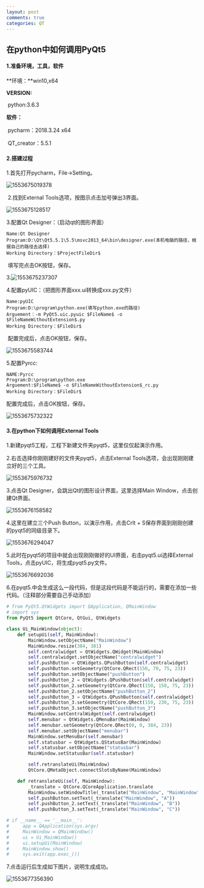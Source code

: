 ```yaml
---
layout: post
comments: true
categories: QT
---
```


## 在python中如何调用PyQt5

#### 1.准备环境，工具，软件

**环境：**win10,x64

**VERSION:**

​	python:3.6.3

**软件：**

​	pycharm：2018.3.24 x64

​	QT_creator：5.5.1

#### 2.搭建过程

1.首先打开pycharm，File->Setting。

![1553675019378](https://raw.githubusercontent.com/MaoChengEr/maochenger.github.io/master/imgs/1553675019378.png)

​	2.找到External Tools选项，按图示点击加号弹出3界面。

![1553675128517](https://raw.githubusercontent.com/MaoChengEr/maochenger.github.io/master/imgs/1553675128517.png)

3.配置Qt Designer：（启动qt的图形界面）

~~~
Name:Qt Designer
Program:D:\Qt\Qt5.5.1\5.5\msvc2013_64\bin\designer.exe(本机电脑的路径，根据自己的路径去选择)
Working Directory：$ProjectFileDir$
~~~

​	填写完点击OK按钮，保存。

3.![1553675237307](https://raw.githubusercontent.com/MaoChengEr/maochenger.github.io/master/imgs/1553675237307.png)



4.配置pyUIC：（把图形界面xxx.ui转换成xxx.py文件）

~~~
Name:pyUIC
Program:D:\program\python.exe(填写python.exe的路径)
Arguement：-m PyQt5.uic.pyuic $FileName$ -o $FileNameWithoutExtension$.py
Working Directory：$FileDir$
~~~

​	配置完成后，点击OK按钮，保存。

![1553675583744](https://raw.githubusercontent.com/MaoChengEr/maochenger.github.io/master/imgs/1553675583744.png)





5.配置Pyrcc:

~~~
NAME:Pyrcc
Program:D:\program\python.exe
Arguement:$FileName$ -o $FileNameWithoutExtension$_rc.py
Working Directory：$FileDir$
~~~

配置完成后，点击OK按钮，保存。

![1553675732322](https://raw.githubusercontent.com/MaoChengEr/maochenger.github.io/master/imgs/1553675732322.png)



#### 3.在python下如何调用External Tools

1.新建pyqt5工程，工程下新建文件夹pyqt5，这里仅仅起演示作用。

2.右击选择你刚刚建好的文件夹pyqt5，点击External Tools选项，会出现刚刚建立好的三个工具。

![1553675976732](https://raw.githubusercontent.com/MaoChengEr/maochenger.github.io/master/imgs/1553675976732.png)

3.点击Qt Designer，会跳出Qt的图形设计界面，这里选择Main Window，点击创建Qt界面。

![1553676158582](https://raw.githubusercontent.com/MaoChengEr/maochenger.github.io/master/imgs/1553676158582.png)

4.这里在建立三个Push Button，以演示作用，点击Crlt + S保存界面到刚刚创建的pyqt5的同级目录下。

![1553676294047](https://raw.githubusercontent.com/MaoChengEr/maochenger.github.io/master/imgs/1553676294047.png)

5.此时在pyqt5的项目中就会出现刚刚做好的UI界面，右击pyqt5.ui选择External Tools，点击pyUIC，将生成pyqt5.py文件。

![1553676692036](https://raw.githubusercontent.com/MaoChengEr/maochenger.github.io/master/imgs/1553676692036.png)

6.在pyqt5.中会生成这么一段代码，但是这段代码是不能运行的，需要在添加一些代码。（注释部分需要自己手动添加）

```python
# from PyQt5.QtWidgets import QApplication, QMainWindow
# import sys
from PyQt5 import QtCore, QtGui, QtWidgets

class Ui_MainWindow(object):
    def setupUi(self, MainWindow):
        MainWindow.setObjectName("MainWindow")
        MainWindow.resize(384, 381)
        self.centralwidget = QtWidgets.QWidget(MainWindow)
        self.centralwidget.setObjectName("centralwidget")
        self.pushButton = QtWidgets.QPushButton(self.centralwidget)
        self.pushButton.setGeometry(QtCore.QRect(150, 70, 75, 23))
        self.pushButton.setObjectName("pushButton")
        self.pushButton_2 = QtWidgets.QPushButton(self.centralwidget)
        self.pushButton_2.setGeometry(QtCore.QRect(150, 150, 75, 23))
        self.pushButton_2.setObjectName("pushButton_2")
        self.pushButton_3 = QtWidgets.QPushButton(self.centralwidget)
        self.pushButton_3.setGeometry(QtCore.QRect(150, 230, 75, 23))
        self.pushButton_3.setObjectName("pushButton_3")
        MainWindow.setCentralWidget(self.centralwidget)
        self.menubar = QtWidgets.QMenuBar(MainWindow)
        self.menubar.setGeometry(QtCore.QRect(0, 0, 384, 23))
        self.menubar.setObjectName("menubar")
        MainWindow.setMenuBar(self.menubar)
        self.statusbar = QtWidgets.QStatusBar(MainWindow)
        self.statusbar.setObjectName("statusbar")
        MainWindow.setStatusBar(self.statusbar)

        self.retranslateUi(MainWindow)
        QtCore.QMetaObject.connectSlotsByName(MainWindow)

    def retranslateUi(self, MainWindow):
        _translate = QtCore.QCoreApplication.translate
        MainWindow.setWindowTitle(_translate("MainWindow", "MainWindow"))
        self.pushButton.setText(_translate("MainWindow", "A"))
        self.pushButton_2.setText(_translate("MainWindow", "B"))
        self.pushButton_3.setText(_translate("MainWindow", "C"))

# if __name__ == '__main__':
#     app = QApplication(sys.argv)
#     MainWindow = QMainWindow()
#     ui = Ui_MainWindow()
#     ui.setupUi(MainWindow)
#     MainWindow.show()
#     sys.exit(app.exec_())
```

7.点击运行后生成如下图片，说明生成成功。

![1553677356390](https://raw.githubusercontent.com/MaoChengEr/maochenger.github.io/master/imgs/1553677356390.png)

​	